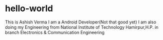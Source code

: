 # hello-world
This is Ashish Verma 
I am a Android Developer(Not that good yet)
I am also doing my Engineering from National Institute of Technology Hamirpur,H.P. in branch Electronics & Communication Engineering
